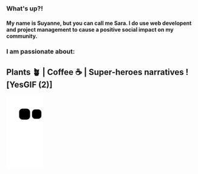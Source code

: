 ### What's up?!

#### My name is Suyanne, but you can call me Sara. I do use web developent and project management to cause a positive social impact on my community.
### I am passionate about:
## Plants 🪴 | Coffee ☕ | Super-heroes narratives ![YesGIF (2)]








![Snake animation](https://github.com/Suyannesara/Suyannesara/blob/output/github-contribution-grid-snake.svg)
